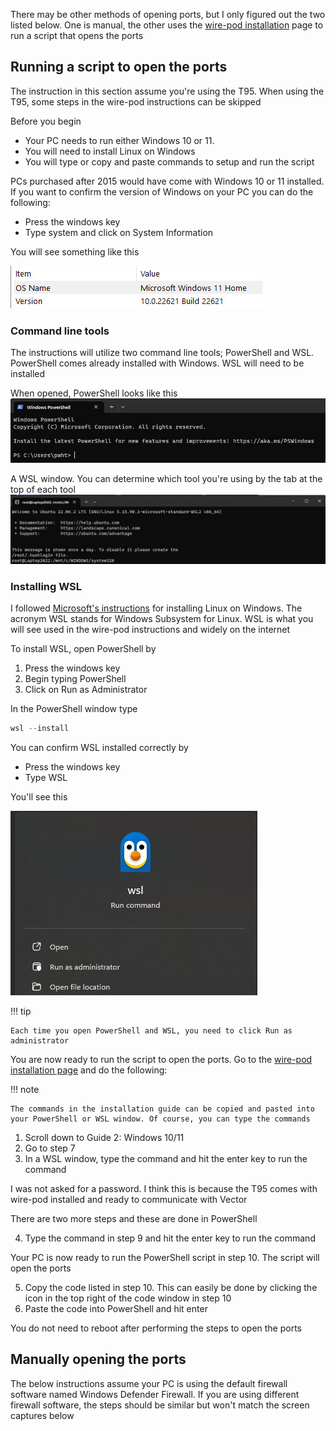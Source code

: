 There may be other methods of opening ports, but I only figured out the two listed below. One is manual, the other uses the [wire-pod installation](https://github.com/kercre123/wire-pod/wiki/Installation) page to run a script that opens the ports

## Running a script to open the ports
The instruction in this section assume you're using the T95. When using the T95, some steps in the wire-pod instructions can be skipped

Before you begin

* Your PC needs to run either Windows 10 or 11. 
* You will need to install Linux on Windows
* You will type or copy and paste commands to setup and run the script

PCs purchased after 2015 would have come with Windows 10 or 11 installed. If you want to confirm the version of Windows on your PC you can do the following:

* Press the windows key
* Type system and click on System Information

You will see something like this

![Windows version and build display](/img/WindowsVersion.jpg)

### Command line tools

The instructions will utilize two command line tools; PowerShell and WSL. PowerShell comes already installed with Windows. WSL will need to be installed

When opened, PowerShell looks like this
![Windows Powershell window](/img/PowerShell.jpg)

A WSL window. You can determine which tool you're using by the tab at the top of each tool 
![WSL command line](/img/WSL.jpg)

### Installing WSL

I followed [Microsoft's instructions](https://learn.microsoft.com/en-us/windows/wsl/install) for installing Linux on Windows. The acronym WSL stands for Windows Subsystem for Linux. WSL is what you will see used in the wire-pod instructions and widely on the internet

To install WSL, open PowerShell by

1. Press the windows key
2. Begin typing PowerShell
3. Click on Run as Administrator

In the PowerShell window type
``` ps1
wsl --install
```

You can confirm WSL installed correctly by

* Press the windows key
* Type WSL

You'll see this

![WSL in the start menu](/img/OpenWSL.jpg)

!!! tip   

    Each time you open PowerShell and WSL, you need to click Run as administrator

You are now ready to run the script to open the ports. Go to the [wire-pod installation page](https://github.com/kercre123/wire-pod/wiki/Installation) and do the following:

!!! note

    The commands in the installation guide can be copied and pasted into your PowerShell or WSL window. Of course, you can type the commands

1. Scroll down to Guide 2: Windows 10/11
2. Go to step 7 
3. In a WSL window, type the command and hit the enter key to run the command

I was not asked for a password. I think this is because the T95 comes with wire-pod installed and ready to communicate with Vector

There are two more steps and these are done in PowerShell

4. Type the command in step 9 and hit the enter key to run the command

Your PC is now ready to run the PowerShell script in step 10. The script will open the ports

5. Copy the code listed in step 10. This can easily be done by clicking the icon in the top right of the code window in step 10
6. Paste the code into PowerShell and hit enter

You do not need to reboot after performing the steps to open the ports

## Manually opening the ports

The below instructions assume your PC is using the default firewall software named Windows Defender Firewall. If you are using different firewall software, the steps should be similar but won't match the screen captures below